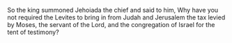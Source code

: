 So the king summoned Jehoiada the chief and said to him, Why have you not required the Levites to bring in from Judah and Jerusalem the tax levied by Moses, the servant of the Lord, and the congregation of Israel for the tent of testimony?
